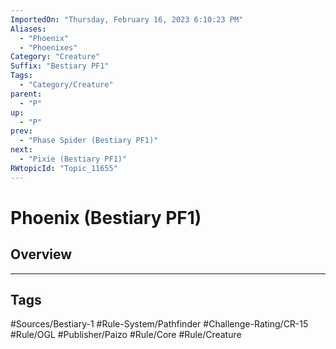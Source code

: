 ```yaml
---
ImportedOn: "Thursday, February 16, 2023 6:10:23 PM"
Aliases:
  - "Phoenix"
  - "Phoenixes"
Category: "Creature"
Suffix: "Bestiary PF1"
Tags:
  - "Category/Creature"
parent:
  - "P"
up:
  - "P"
prev:
  - "Phase Spider (Bestiary PF1)"
next:
  - "Pixie (Bestiary PF1)"
RWtopicId: "Topic_11655"
---
```

# Phoenix (Bestiary PF1)
## Overview

---
## Tags
#Sources/Bestiary-1 #Rule-System/Pathfinder #Challenge-Rating/CR-15 #Rule/OGL #Publisher/Paizo #Rule/Core #Rule/Creature

